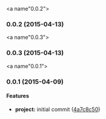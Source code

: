 <a name"0.0.2"></a>
### 0.0.2 (2015-04-13)


<a name"0.0.3"></a>
### 0.0.3 (2015-04-13)


<a name"0.0.1"></a>
### 0.0.1 (2015-04-09)


#### Features

* **project:** initial commit ([4a7c8c50](git@github.com:bq/penguin.git/commit/4a7c8c50))
